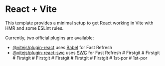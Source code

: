 # React + Vite

This template provides a minimal setup to get React working in Vite with HMR and some ESLint rules.

Currently, two official plugins are available:

- [@vitejs/plugin-react](https://github.com/vitejs/vite-plugin-react/blob/main/packages/plugin-react/README.md) uses [Babel](https://babeljs.io/) for Fast Refresh
- [@vitejs/plugin-react-swc](https://github.com/vitejs/vite-plugin-react-swc) uses [SWC](https://swc.rs/) for Fast Refresh
#   F i r s t g i t  
 #   F i r s t g i t  
 #   F i r s t g i t  
 # Firstgit
#   F i r s t g i t  
 #   F i r s t g i t  
 #   F i r s t g i t  
 #   1 s t - p o r  
 #   1 s t - p o r  
 
